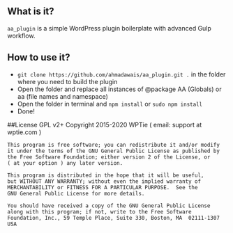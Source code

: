 ## What is it?
`aa_plugin` is a simple WordPress plugin boilerplate with advanced Gulp workflow.

## How to use it?

- `git clone https://github.com/ahmadawais/aa_plugin.git .` in the folder where you need to build the plugin
- Open the folder and replace all instances of @package AA (Globals) or aa (file names and namespace)
- Open the folder in terminal and `npm install` or `sudo npm install`
- Done!


##License GPL v2+
  Copyright 2015-2020 WPTie ( email: support at wptie.com )

    This program is free software; you can redistribute it and/or modify
    it under the terms of the GNU General Public License as published by
    the Free Software Foundation; either version 2 of the License, or
    ( at your option ) any later version.

    This program is distributed in the hope that it will be useful,
    but WITHOUT ANY WARRANTY; without even the implied warranty of
    MERCHANTABILITY or FITNESS FOR A PARTICULAR PURPOSE.  See the
    GNU General Public License for more details.

    You should have received a copy of the GNU General Public License
    along with this program; if not, write to the Free Software
    Foundation, Inc., 59 Temple Place, Suite 330, Boston, MA  02111-1307  USA
